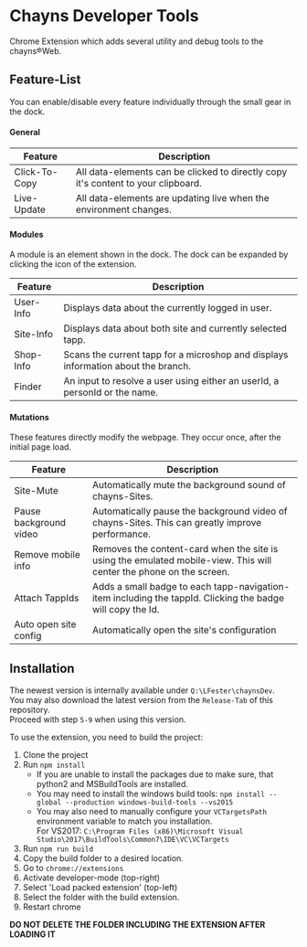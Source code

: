 # Chayns Developer Tools # 

Chrome Extension which adds several utility and debug tools to the chayns®Web.

## Feature-List ##

You can enable/disable every feature individually through the small gear in the dock.

#### General ####

| Feature       | Description |
|---------------|-------------|
| Click-To-Copy | All data-elements can be clicked to directly copy it's content to your clipboard. |
| Live-Update   | All data-elements are updating live when the environment changes. |

#### Modules ####

A module is an element shown in the dock. The dock can be expanded by clicking the icon of the extension.

| Feature     | Description |
|-------------|-------------|
| User-Info   | Displays data about the currently logged in user. |
| Site-Info   | Displays data about both site and currently selected tapp. |
| Shop-Info   | Scans the current tapp for a microshop and displays information about the branch. |
| Finder      | An input to resolve a user using either an userId, a personId or the name. |

#### Mutations ####

These features directly modify the webpage. They occur once, after the initial page load.

| Feature     | Description |
|-------------|-------------|
| Site-Mute | Automatically mute the background sound of chayns-Sites. |
| Pause background video | Automatically pause the background video of chayns-Sites. This can greatly improve performance. |
| Remove mobile info | Removes the content-card when the site is using the emulated mobile-view. This will center the phone on the screen. |
| Attach TappIds | Adds a small badge to each tapp-navigation-item including the tappId. Clicking the badge will copy the Id. |
| Auto open site config | Automatically open the site's configuration |

## Installation ##

The newest version is internally available under `Q:\LFester\chaynsDev`.  
You may also download the latest version from the `Release-Tab` of this repository.  
Proceed with step `5-9` when using this version.

To use the extension, you need to build the project:

1. Clone the project 
2. Run `npm install`
   - If you are unable to install the packages due to make sure, that python2 and MSBuildTools are installed.
   - You may need to install the windows build tools: `npm install --global --production windows-build-tools --vs2015`
   - You may also need to manually configure your `VCTargetsPath` environment variable to match you installation. <br> For VS2017: `C:\Program Files (x86)\Microsoft Visual Studio\2017\BuildTools\Common7\IDE\VC\VCTargets` 
3. Run `npm run build`
4. Copy the build folder to a desired location.
5. Go to `chrome://extensions`
6. Activate developer-mode (top-right)
7. Select 'Load packed extension' (top-left)
8. Select the folder with the build extension.
9. Restart chrome

__DO NOT DELETE THE FOLDER INCLUDING THE EXTENSION AFTER LOADING IT__

